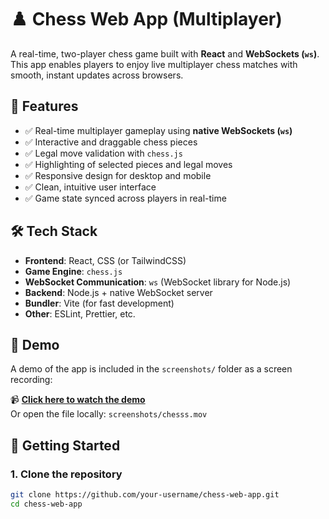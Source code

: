 # ♟️ Chess Web App (Multiplayer)

A real-time, two-player chess game built with **React** and **WebSockets (`ws`)**. This app enables players to enjoy live multiplayer chess matches with smooth, instant updates across browsers.

## 🎯 Features

- ✅ Real-time multiplayer gameplay using **native WebSockets (`ws`)**
- ✅ Interactive and draggable chess pieces
- ✅ Legal move validation with `chess.js`
- ✅ Highlighting of selected pieces and legal moves
- ✅ Responsive design for desktop and mobile
- ✅ Clean, intuitive user interface
- ✅ Game state synced across players in real-time

## 🛠️ Tech Stack

- **Frontend**: React, CSS (or TailwindCSS)
- **Game Engine**: `chess.js`
- **WebSocket Communication**: `ws` (WebSocket library for Node.js)
- **Backend**: Node.js + native WebSocket server
- **Bundler**: Vite (for fast development)
- **Other**: ESLint, Prettier, etc.

## 🎥 Demo

A demo of the app is included in the `screenshots/` folder as a screen recording:

📹 **[Click here to watch the demo](./screenshots/chesss.mov)**  
Or open the file locally: `screenshots/chesss.mov`

## 🚀 Getting Started

### 1. Clone the repository

```bash
git clone https://github.com/your-username/chess-web-app.git
cd chess-web-app
